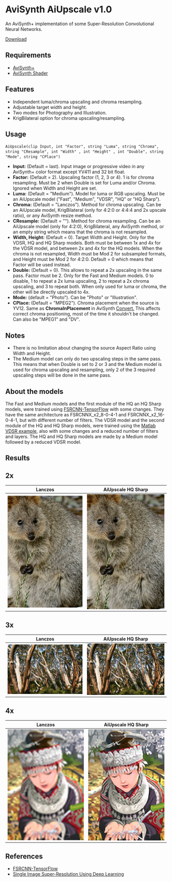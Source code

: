 # AviSynth AiUpscale v1.0
An AviSynth+ implementation of some Super-Resolution Convolutional Neural Networks.

[Download](https://github.com/Alexkral/AviSynthAiUpscale/releases/tag/v1.0 "Download")


## Requirements
- [AviSynth+](https://github.com/AviSynth/AviSynthPlus/releases "Avisinth+")
- [AviSynth Shader](https://github.com/mysteryx93/AviSynthShader/releases "AviSynth Shader")

## Features
- Independent luma/chroma upscaling and chroma resampling.
- Adjustable target width and height.
- Two modes for Photography and Illustration.
- KrigBilateral option for chroma upscaling/resampling.

## Usage
    AiUpscale(clip Input, int "Factor", string "Luma", string "Chroma", string "CResample", int "Width" , int "Height" , int "Double", string "Mode", string "CPlace")
- **Input:** (Default = last). Input image or progressive video in any AviSynth+ color format except YV411 and 32 bit float.
- **Factor:** (Default = 2). Upscaling factor (1, 2, 3 or 4). 1 is for chroma resampling. Must be 2 when Double is set for Luma and/or Chroma. Ignored when Width and Height are set.
- **Luma:** (Default = "Medium"). Model for luma or RGB upscaling. Must be an AiUpscale model ("Fast", "Medium", "VDSR", "HQ" or "HQ Sharp").
- **Chroma:** (Default = "Lanczos"). Method for chroma upscaling. Can be an AiUpscale model, KrigBilateral (only for 4:2:0 or 4:4:4 and 2x upscale ratio), or any AviSynth resize method.
- **CResample:** (Default = ""). Method for chroma resampling. Can be an AiUpscale model (only for 4:2:0), KrigBilateral, any AviSynth method, or an empty string which means that the chroma is not resampled.
- **Width, Height:** (Default = 0). Target Width and Height. Only for the VDSR, HQ and HQ Sharp models. Both must be between 1x and 4x for the VDSR model, and between 2x and 4x for the HQ models. When the chroma is not resampled, Width must be Mod 2 for subsampled formats, and Height must be Mod 2 for 4:2:0. Default = 0 which means that Factor will be used instead.
- **Double:** (Default = 0). This allows to repeat a 2x upscaling in the same pass. Factor must be 2. Only for the Fast and Medium models. 0 to disable, 1 to repeat a 2x luma upscaling, 2 to repeat a 2x chroma upscaling, and 3 to repeat both. When only used for luma or chroma, the other will be directly upscaled to 4x.
- **Mode:** (default = "Photo"). Can be "Photo" or "Illustration".
- **CPlace:** (Default = "MPEG2"). Chroma placement when the source is YV12. Same as **ChromaInPlacement** in AviSynth [Convert.](http://avisynth.nl/index.php/Convert "Convert.") This affects correct chroma positioning, most of the time it shouldn't be changed. Can also be "MPEG1" and "DV".

## Notes
- There is no limitation about changing the source Aspect Ratio using Width and Height.
- The Medium model can only do two upscaling steps in the same pass. This means that when Double is set to 2 or 3 and the Medium model is used for chroma upscaling and resampling, only 2 of the 3 required upscaling steps will be done in the same pass.

## About the models
The Fast and Medium models and the first module of the HQ an HQ Sharp models, were trained using [FSRCNN-TensorFlow](https://github.com/igv/FSRCNN-TensorFlow "FSRCNN-TensorFlow") with some changes. They have the same architecture as FSRCNNX_x2_8-0-4-1 and FSRCNNX_x2_16-0-4-1, but with different number of filters.
The VDSR model and the second module of the HQ and HQ Sharp models, were trained using the [Matlab VDSR example](https://www.mathworks.com/help/images/single-image-super-resolution-using-deep-learning.html?lang=en "Matlab VDSR example"), also with some changes and a reduced number of filters and layers.
The HQ and HQ Sharp models are made by a Medium model followed by a reduced VDSR model.


## Results

## 2x

| Lanczos | AiUpscale HQ Sharp |
| ------------ | ------------ |
| ![L3x2](https://github.com/Alexkral/AviSynthAiUpscale/blob/master/Results/quokka_91_L3.png) | ![SRx2](https://github.com/Alexkral/AviSynthAiUpscale/blob/master/Results/quokka_91_SR.png) |

## 3x

| Lanczos | AiUpscale HQ Sharp |
| ------------ | ------------ |
| ![L3x3](https://github.com/Alexkral/AviSynthAiUpscale/blob/master/Results/plant_821_L3.png) | ![SRx3](https://github.com/Alexkral/AviSynthAiUpscale/blob/master/Results/plant_821_SR.png) |

## 4x

| Lanczos | AiUpscale HQ Sharp |
| ------------ | ------------ |
| ![L3x4](https://github.com/Alexkral/AviSynthAiUpscale/blob/master/Results/comic_L3.png) | ![SRx4](https://github.com/Alexkral/AviSynthAiUpscale/blob/master/Results/comic_SR.png) |

## References
- [FSRCNN-TensorFlow](https://github.com/igv/FSRCNN-TensorFlow "FSRCNN-TensorFlow")
- [Single Image Super-Resolution Using Deep Learning](https://www.mathworks.com/help/images/single-image-super-resolution-using-deep-learning.html?lang=en "Single Image Super-Resolution Using Deep Learning")
